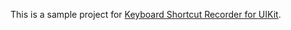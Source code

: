 This is a sample project for [Keyboard Shortcut Recorder for UIKit](https://github.com/jbrayton/KeyboardShortcutRecorderForUIKit).